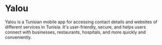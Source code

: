 # Yalou
 Yalou is a Tunisian mobile app for accessing contact details and websites of different services in Tunisia. It's user-friendly, secure, and helps users connect with businesses, restaurants, hospitals, and more quickly and conveniently.
